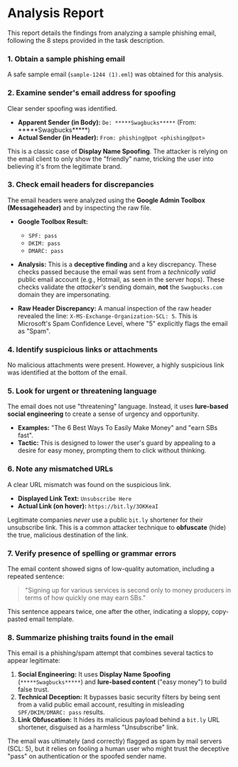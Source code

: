 #  Analysis Report

This report details the findings from analyzing a sample phishing email, following the 8 steps provided in the task description.

### 1. Obtain a sample phishing email
A safe sample email (`sample-1244 (1).eml`) was obtained for this analysis.

### 2. Examine sender's email address for spoofing
Clear sender spoofing was identified.
* **Apparent Sender (in Body):** `De: *****Swagbucks*****` (From: \*\*\*\*\*Swagbucks\*\*\*\*\*)
* **Actual Sender (in Header):** `From: phishing@pot <phishing@pot>`

This is a classic case of **Display Name Spoofing**. The attacker is relying on the email client to only show the "friendly" name, tricking the user into believing it's from the legitimate brand.

### 3. Check email headers for discrepancies
The email headers were analyzed using the **Google Admin Toolbox (Messageheader)** and by inspecting the raw file.

* **Google Toolbox Result:**
    * `SPF: pass`
    * `DKIM: pass`
    * `DMARC: pass`

* **Analysis:** This is a **deceptive finding** and a key discrepancy. These checks passed because the email was sent from a *technically valid* public email account (e.g., Hotmail, as seen in the server hops). These checks validate the *attacker's* sending domain, **not** the `Swagbucks.com` domain they are impersonating.

* **Raw Header Discrepancy:** A manual inspection of the raw header revealed the line: `X-MS-Exchange-Organization-SCL: 5`. This is Microsoft's Spam Confidence Level, where "5" explicitly flags the email as "Spam".

### 4. Identify suspicious links or attachments
No malicious attachments were present. However, a highly suspicious link was identified at the bottom of the email.

### 5. Look for urgent or threatening language
The email does not use "threatening" language. Instead, it uses **lure-based social engineering** to create a sense of urgency and opportunity.
* **Examples:** "The 6 Best Ways To Easily Make Money" and "earn SBs fast".
* **Tactic:** This is designed to lower the user's guard by appealing to a desire for easy money, prompting them to click without thinking.

### 6. Note any mismatched URLs
A clear URL mismatch was found on the suspicious link.
* **Displayed Link Text:** `Unsubscribe Here`
* **Actual Link (on hover):** `https://bit.ly/3OKKeaI`

Legitimate companies *never* use a public `bit.ly` shortener for their unsubscribe link. This is a common attacker technique to **obfuscate** (hide) the true, malicious destination of the link.

### 7. Verify presence of spelling or grammar errors
The email content showed signs of low-quality automation, including a repeated sentence:
> "Signing up for various services is second only to money producers in terms of how quickly one may earn SBs."

This sentence appears twice, one after the other, indicating a sloppy, copy-pasted email template.

### 8. Summarize phishing traits found in the email
This email is a phishing/spam attempt that combines several tactics to appear legitimate:

1.  **Social Engineering:** It uses **Display Name Spoofing** (`*****Swagbucks*****`) and **lure-based content** ("easy money") to build false trust.
2.  **Technical Deception:** It bypasses basic security filters by being sent from a valid public email account, resulting in misleading `SPF/DKIM/DMARC: pass` results.
3.  **Link Obfuscation:** It hides its malicious payload behind a `bit.ly` URL shortener, disguised as a harmless "Unsubscribe" link.

The email was ultimately (and correctly) flagged as spam by mail servers (SCL: 5), but it relies on fooling a human user who might trust the deceptive "pass" on authentication or the spoofed sender name.
